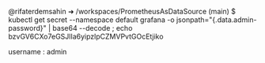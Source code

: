 @rifaterdemsahin ➜ /workspaces/PrometheusAsDataSource (main) $ kubectl get secret --namespace default grafana -o jsonpath="{.data.admin-password}" | base64 --decode ; echo
bzvGV6CXo7eGSJlIa6yipzlpCZMVPvtGOcEtjiko


username : admin